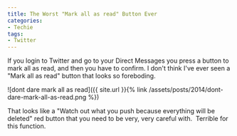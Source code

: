 ```yaml
---
title: The Worst "Mark all as read" Button Ever
categories:
- Techie
tags:
- Twitter
---
```


If you login to Twitter and go to your Direct Messages you press a button to mark all as read, and then you have to confirm. I don't think I've ever seen a "Mark all as read" button that looks so foreboding.

![dont dare mark all as read]({{ site.url }}{% link /assets/posts/2014/dont-dare-mark-all-as-read.png %})

That looks like a "Watch out what you push because everything will be deleted" red button that you need to be very, very careful with.  Terrible for this function.
